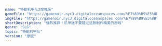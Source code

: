 ```yaml
---
name: "特勤机甲队2增强版"
gameFile: "https://gamenoir.nyc3.digitaloceanspaces.com/%E7%89%B9%E5%8B%A4%E6%9C%BA%E7%94%B2%E9%98%9F2%E5%A2%9E%E5%BC%BA%E7%89%88/pds2.zip"
imgFile: "https://gamenoir.nyc3.digitaloceanspaces.com/%E7%89%B9%E5%8B%A4%E6%9C%BA%E7%94%B2%E9%98%9F2%E5%A2%9E%E5%BC%BA%E7%89%88/original.webp"
shortDescription: "强烈推荐！机甲迷不要错过这款制作精美的游戏"
genre: "SLG"
topic: "特勤机甲队"
version: "原版"
---
```

